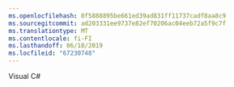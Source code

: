 ```yaml
---
ms.openlocfilehash: 0f5888895be661ed39ad831ff11737cadf8aa8c9
ms.sourcegitcommit: ad203331ee9737e82ef70206ac04eeb72a5f9c7f
ms.translationtype: MT
ms.contentlocale: fi-FI
ms.lasthandoff: 06/18/2019
ms.locfileid: "67230748"
---
```

Visual C#